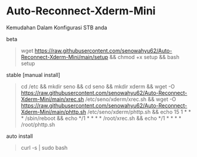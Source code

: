 # Auto-Reconnect-Xderm-Mini
Kemudahan Dalam Konfigurasi STB anda

beta
> wget https://raw.githubusercontent.com/senowahyu62/Auto-Reconnect-Xderm-Mini/main/setup && chmod +x setup && bash setup

stable [manual install]
>cd /etc && mkdir seno && cd seno && mkdir xderm && wget -O https://raw.githubusercontent.com/senowahyu62/Auto-Reconnect-Xderm-Mini/main/xrec.sh /etc/seno/xderm/xrec.sh && wget -O https://raw.githubusercontent.com/senowahyu62/Auto-Reconnect-Xderm-Mini/main/phttp.sh /etc/seno/xderm/phttp.sh && echo 15 1 * * * /sbin/reboot
&& echo */1 * * * * /root/xrec.sh && echo */1 * * * * /root/phttp.sh

auto install
>curl -s | sudo bash
